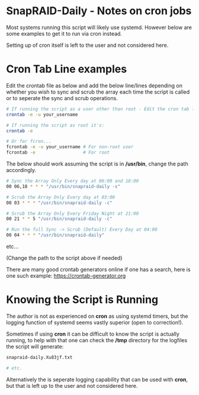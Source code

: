 # SnapRAID-Daily - Notes on cron jobs

Most systems running this script will likely use systemd.
However below are some examples to get it to run via cron
instead.

Setting up of cron itself is left to the user and not considered here.

# Cron Tab Line examples

Edit the crontab file as below and add the below line/lines depending on whether you wish to sync and scrub the
array each time the script is called or to seperate the sync and scrub operations.

```bash
# If running the script as a user other than root - Edit the cron tab like so:
crontab -e -u your_username

# If running the script as root it's:
crontab -e

# Or for fcron...
fcrontab -e -u your_username # For non-root user
fcrontab -e                  # For root
```

The below should work assuming the script is in **/usr/bin**, change the path accordingly.

```bash
# Sync the Array Only Every day at 06:00 and 18:00
00 06,18 * * * "/usr/bin/snapraid-daily -s"

# Scrub the Array Only Every day at 03:00
00 03 * * * "/usr/bin/snapraid-daily -c"

# Scrub the Array Only Every Friday Night at 21:00
00 21 * * 5 "/usr/bin/snapraid-daily -c"

# Run the full Sync -> Scrub (Default) Every Day at 04:00
00 04 * * * "/usr/bin/snapraid-daily"
```

etc...

(Change the path to the script above if needed)

There are many good crontab generators online if one has a search,
here is one such example:
https://crontab-generator.org

# Knowing the Script is Running

The author is not as experienced on **cron** as using systemd timers, but the logging function of systemd seems vastly superior (open to correction!).

Sometimes if using **cron** it can be difficult to know the script is actually running, to help with that one can check the **/tmp** directory for the logfiles
the script will generate:   

```bash
snapraid-daily.Xu83jf.txt

# etc.
```

Alternatively the is seperate logging capability that can be used with **cron**, but that is left up to the user and not considered here.

